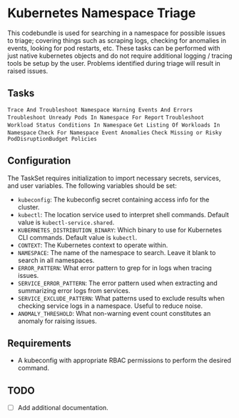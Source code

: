 # Kubernetes Namespace Triage
This codebundle is used for searching in a namespace for possible issues to triage; covering things such as scraping logs, checking for anomalies in events, looking for pod restarts, etc. These tasks can be performed with just native kubernetes objects and do not require additional logging / tracing tools be setup by the user. Problems identified during triage will result in raised issues.

## Tasks

`Trace And Troubleshoot Namespace Warning Events And Errors`
`Troubleshoot Unready Pods In Namespace For Report`
`Troubleshoot Workload Status Conditions In Namespace`
`Get Listing Of Workloads In Namespace`
`Check For Namespace Event Anomalies`
`Check Missing or Risky PodDisruptionBudget Policies`


## Configuration
The TaskSet requires initialization to import necessary secrets, services, and user variables. The following variables should be set:

- `kubeconfig`: The kubeconfig secret containing access info for the cluster.
- `kubectl`: The location service used to interpret shell commands. Default value is `kubectl-service.shared`.
- `KUBERNETES_DISTRIBUTION_BINARY`: Which binary to use for Kubernetes CLI commands. Default value is `kubectl`.
- `CONTEXT`: The Kubernetes context to operate within.
- `NAMESPACE`: The name of the namespace to search. Leave it blank to search in all namespaces.
- `ERROR_PATTERN`: What error pattern to grep for in logs when tracing issues.
- `SERVICE_ERROR_PATTERN`: The error pattern used when extracting and summarizing error logs from services.
- `SERVICE_EXCLUDE_PATTERN`: What patterns used to exclude results when checking service logs in a namespace. Useful to reduce noise.
- `ANOMALY_THRESHOLD`: What non-warning event count constitutes an anomaly for raising issues.

## Requirements
- A kubeconfig with appropriate RBAC permissions to perform the desired command.

## TODO
- [ ] Add additional documentation.

